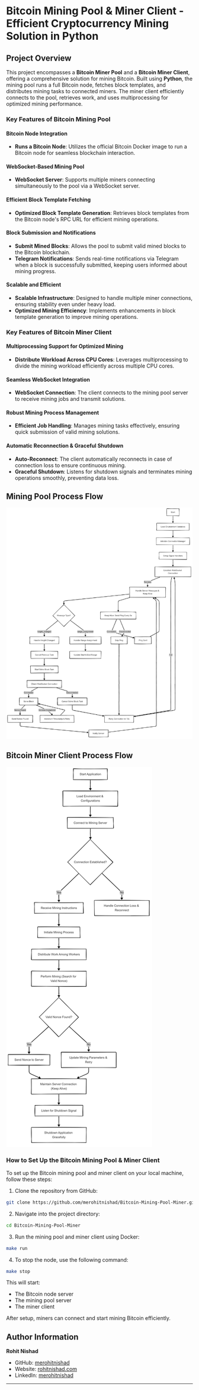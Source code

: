 # Bitcoin Mining Pool & Miner Client - Efficient Cryptocurrency Mining Solution in Python

## Project Overview

This project encompasses a **Bitcoin Miner Pool** and a **Bitcoin Miner Client**, offering a comprehensive solution for mining Bitcoin. Built using **Python**, the mining pool runs a full Bitcoin node, fetches block templates, and distributes mining tasks to connected miners. The miner client efficiently connects to the pool, retrieves work, and uses multiprocessing for optimized mining performance.

### Key Features of Bitcoin Mining Pool

#### Bitcoin Node Integration

- **Runs a Bitcoin Node**: Utilizes the official Bitcoin Docker image to run a Bitcoin node for seamless blockchain interaction.

#### WebSocket-Based Mining Pool

- **WebSocket Server**: Supports multiple miners connecting simultaneously to the pool via a WebSocket server.

#### Efficient Block Template Fetching

- **Optimized Block Template Generation**: Retrieves block templates from the Bitcoin node's RPC URL for efficient mining operations.

#### Block Submission and Notifications

- **Submit Mined Blocks**: Allows the pool to submit valid mined blocks to the Bitcoin blockchain.
- **Telegram Notifications**: Sends real-time notifications via Telegram when a block is successfully submitted, keeping users informed about mining progress.

#### Scalable and Efficient

- **Scalable Infrastructure**: Designed to handle multiple miner connections, ensuring stability even under heavy load.
- **Optimized Mining Efficiency**: Implements enhancements in block template generation to improve mining operations.

### Key Features of Bitcoin Miner Client

#### Multiprocessing Support for Optimized Mining

- **Distribute Workload Across CPU Cores**: Leverages multiprocessing to divide the mining workload efficiently across multiple CPU cores.

#### Seamless WebSocket Integration

- **WebSocket Connection**: The client connects to the mining pool server to receive mining jobs and transmit solutions.

#### Robust Mining Process Management

- **Efficient Job Handling**: Manages mining tasks effectively, ensuring quick submission of valid mining solutions.

#### Automatic Reconnection & Graceful Shutdown

- **Auto-Reconnect**: The client automatically reconnects in case of connection loss to ensure continuous mining.
- **Graceful Shutdown**: Listens for shutdown signals and terminates mining operations smoothly, preventing data loss.

## Mining Pool Process Flow

![Bitcoin Mining Pool Flow](pool/images/pool-flow.png)

## Bitcoin Miner Client Process Flow

![Bitcoin Miner Client Flow](miner/images/miner-flow.png)

### How to Set Up the Bitcoin Mining Pool & Miner Client

To set up the Bitcoin mining pool and miner client on your local machine, follow these steps:

1. Clone the repository from GitHub:

```sh
git clone https://github.com/merohitnishad/Bitcoin-Mining-Pool-Miner.git
```

2. Navigate into the project directory:

```sh
cd Bitcoin-Mining-Pool-Miner
```

3. Run the mining pool and miner client using Docker:

```sh
make run
```

4. To stop the node, use the following command:

```sh
make stop
```

This will start:

- The Bitcoin node server
- The mining pool server
- The miner client

After setup, miners can connect and start mining Bitcoin efficiently.

## Author Information

**Rohit Nishad**

- GitHub: [merohitnishad](https://github.com/merohitnishad)
- Website: [rohitnishad.com](https://rohitnishad.com/)
- LinkedIn: [merohitnishad](https://www.linkedin.com/in/merohitnishad/)

---
